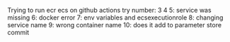 Trying to run ecr ecs on github actions
try number:
3
4
5: service was missing
6: docker error
7: env variables and ecsexecutionrole
8: changing service name
9: wrong container name
10: does it add to parameter store commit